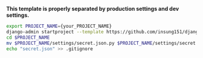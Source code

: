 **This template is properly separated by production settings and dev settings.**

```bash
export PROJECT_NAME={your_PROJECT_NAME}
django-admin startproject --template https://github.com/insung151/django-fast-template/archive/master.zip $PROJECT_NAME
cd $PROJECT_NAME
mv $PROJECT_NAME/settings/secret.json.py $PROJECT_NAME/settings/secret.json
echo "secret.json" >> .gitignore
```